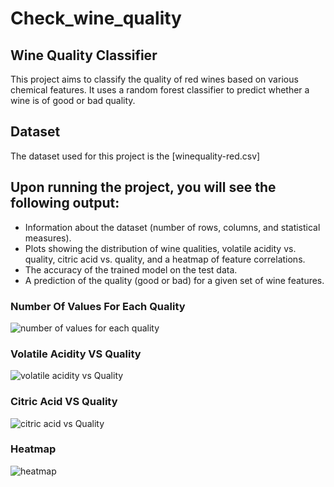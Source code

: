 # Check_wine_quality

## Wine Quality Classifier

This project aims to classify the quality of red wines based on various chemical features. It uses a random forest classifier to predict whether a wine is of good or bad quality.

## Dataset

The dataset used for this project is the [winequality-red.csv]

## Upon running the project, you will see the following output:

- Information about the dataset (number of rows, columns, and statistical measures).
- Plots showing the distribution of wine qualities, volatile acidity vs. quality, citric acid vs. quality, and a heatmap of feature correlations.
- The accuracy of the trained model on the test data.
- A prediction of the quality (good or bad) for a given set of wine features.


### Number Of Values For Each Quality
![number of values for each quality](https://github.com/Dhruvil5995/check_wine_quality/assets/64741151/2c79c29a-8a71-48d1-a3d5-88097b32795b)


### Volatile Acidity VS Quality
![volatile acidity vs Quality](https://github.com/Dhruvil5995/check_wine_quality/assets/64741151/9ed0ea5c-618b-48da-a986-e83911666985)


### Citric Acid VS Quality
![citric acid vs Quality](https://github.com/Dhruvil5995/check_wine_quality/assets/64741151/26283abc-0530-4ecf-8af7-f3dcdf59ffae)


### Heatmap
![heatmap](https://github.com/Dhruvil5995/check_wine_quality/assets/64741151/e405af1b-8ee0-4db8-9dc1-152d96adebef)


